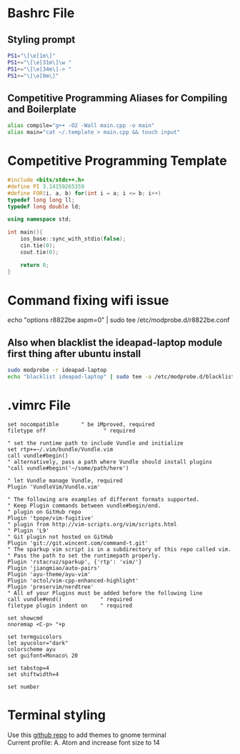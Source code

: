 # Bashrc File
## Styling prompt
```bash
PS1="\[\e[1m\]"
PS1+="\[\e[31m\]\w "
PS1+="\[\e[34m\]-> "
PS1+="\[\e[0m\]"
```
## Competitive Programming Aliases for Compiling and Boilerplate
```bash
alias compile="g++ -O2 -Wall main.cpp -o main"
alias main="cat ~/.template > main.cpp && touch input"
```

# Competitive Programming Template
```c++
#include <bits/stdc++.h>
#define PI 3.14159265359
#define FOR(i, a, b) for(int i = a; i <= b; i++)
typedef long long ll;
typedef long double ld;

using namespace std;

int main(){
    ios_base::sync_with_stdio(false);
    cin.tie(0);
    cout.tie(0);

    return 0;
}
```
# Command fixing wifi issue
echo "options r8822be aspm=0" | sudo tee /etc/modprobe.d/r8822be.conf

## Also when blacklist the ideapad-laptop module first thing after ubuntu install
```bash
sudo modprobe -r ideapad-laptop
echo "blacklist ideapad-laptop" | sudo tee -a /etc/modprobe.d/blacklist.conf
```

# .vimrc File
```vim
set nocompatible       " be iMproved, required
filetype off                  " required

" set the runtime path to include Vundle and initialize
set rtp+=~/.vim/bundle/Vundle.vim
call vundle#begin()
" alternatively, pass a path where Vundle should install plugins
"call vundle#begin('~/some/path/here')

" let Vundle manage Vundle, required
Plugin 'VundleVim/Vundle.vim'

" The following are examples of different formats supported.
" Keep Plugin commands between vundle#begin/end.
" plugin on GitHub repo
Plugin 'tpope/vim-fugitive'
" plugin from http://vim-scripts.org/vim/scripts.html
" Plugin 'L9'
" Git plugin not hosted on GitHub
Plugin 'git://git.wincent.com/command-t.git'
" The sparkup vim script is in a subdirectory of this repo called vim.
" Pass the path to set the runtimepath properly.
Plugin 'rstacruz/sparkup', {'rtp': 'vim/'}
Plugin 'jiangmiao/auto-pairs'
Plugin 'ayu-theme/ayu-vim'
Plugin 'octol/vim-cpp-enhanced-highlight'
Plugin 'preservim/nerdtree'
" All of your Plugins must be added before the following line
call vundle#end()            " required
filetype plugin indent on    " required

set showcmd
nnoremap <C-p> "+p

set termguicolors
let ayucolor="dark"
colorscheme ayu
set guifont=Monaco\ 20

set tabstop=4
set shiftwidth=4

set number
```
# Terminal styling
Use this [github repo](https://github.com/Mayccoll/Gogh) to add themes to gnome terminal <br />
Current profile: A. Atom and increase font size to 14
